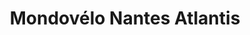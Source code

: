---
title: "Mondovélo Nantes Atlantis"
url: /saint-herblain/mondovelo-nantes-atlantis/
shop: vélo
---